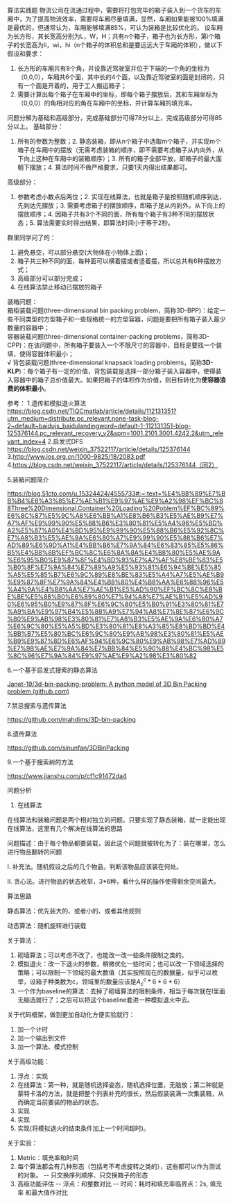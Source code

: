 
算法实践题
物流公司在流通过程中，需要将打包完毕的箱子装入到一个货车的车厢中，为了提高物流效率，需要将车厢尽量填满，显然，车厢如果能被100%填满是最优的，但通常认为，车厢能够填满85%，可认为装箱是比较优化的。
设车厢为长方形，其长宽高分别为L，W，H；共有n个箱子，箱子也为长方形，第i个箱子的长宽高为li，wi，hi（n个箱子的体积总和是要远远大于车厢的体积），做以下假设和要求：
1. 长方形的车厢共有8个角，并设靠近驾驶室并位于下端的一个角的坐标为（0,0,0），车厢共6个面，其中长的4个面，以及靠近驾驶室的面是封闭的，只有一个面是开着的，用于工人搬运箱子；
2. 需要计算出每个箱子在车厢中的坐标，即每个箱子摆放后，其和车厢坐标为（0,0,0）的角相对应的角在车厢中的坐标，并计算车厢的填充率。

问题分解为基础和高级部分，完成基础部分可得78分以上，完成高级部分可得85分以上。
基础部分：
1. 所有的参数为整数；2. 静态装箱，即从n个箱子中选取m个箱子，并实现m个箱子在车厢中的摆放（无需考虑装箱的顺序，即不需要考虑箱子从内向外，从下向上这种在车厢中的装箱顺序）；3. 所有的箱子全部平放，即箱子的最大面朝下摆放；4. 算法时间不做严格要求，只要1天内得出结果都可。

高级部分：
1. 参数考虑小数点后两位；2. 实现在线算法，也就是箱子是按照随机顺序到达，先到达先摆放；3. 需要考虑箱子的摆放顺序，即箱子是从内到外，从下向上的摆放顺序；4. 因箱子共有3个不同的面，所有每个箱子有3种不同的摆放状态；5. 算法需要实时得出结果，即算法时间小于等于2秒。

群里同学问了的：
1. 避免悬空，可以部分悬空(大物体在小物体上面)；
2. 箱子共三种不同的面，每种面可以横着摆或者竖着摆，所以总共有6种摆放方式；
3. 高级部分可以部分完成；
4. 在线算法禁止移动已摆放的箱子

装箱问题：<br/>
箱柜装载问题(three-dimensional bin packing problem，简称3D-BPP)：给定一些不同类型的方型箱子和一些规格统一的方型容器，问题是要把所有箱子装入最少数量的容器中；<br/>
容器装载问题(three-dimensional container-packing problems，简称3D-CPP)：在该问题中，所有箱子要装入一个不限尺寸的容器中，目标是要找一个装填，使得容器体积最小；<br/>
√ 背包装载问题(three-dimensional knapsack loading problems，简称**3D-KLP**)：每个箱子有一定的价值，背包装载是选择一部分箱子装入容器中，使得装入容器中的箱子总价值最大。如果把箱子的体积作为价值，则目标转化为**使容器浪费的体积最小**。

参考：
1.遗传和模拟退火算法
https://blog.csdn.net/TIQCmatlab/article/details/112131351?utm_medium=distribute.pc_relevant.none-task-blog-2~default~baidujs_baidulandingword~default-1-112131351-blog-125376144.pc_relevant_recovery_v2&spm=1001.2101.3001.4242.2&utm_relevant_index=4
2.启发式DFS
https://blog.csdn.net/weixin_37522117/article/details/125376144
3.http://www.jos.org.cn/1000-9825/18/2083.pdf
4.https://blog.csdn.net/weixin_37522117/article/details/125376144（同2）

5.装箱问题简介

https://blog.51cto.com/u_15324424/4555733#:~:text=%E4%B8%89%E7%BB%B4%E8%A3%85%E7%AE%B1%E9%97%AE%E9%A2%98%EF%BC%88Three%20Dimensional,Container%20Loading%20Poblem%EF%BC%89%E6%8C%87%E5%9C%A8%E6%BB%A1%E8%B6%B3%E5%AE%B9%E7%A7%AF%E9%99%90%E5%88%B6%E3%80%81%E5%A4%96%E5%BD%A2%E5%87%A0%E4%BD%95%E9%99%90%E5%88%B6%E5%92%8C%E7%A8%B3%E5%AE%9A%E6%80%A7%E9%99%90%E5%88%B6%E7%AD%89%E6%9D%A1%E4%BB%B6%E7%9A%84%E6%83%85%E5%86%B5%E4%B8%8B%EF%BC%8C%E6%8A%8A%E4%B8%80%E5%AE%9A%E6%95%B0%E9%87%8F%E4%BD%93%E7%A7%AF%E8%BE%83%E5%B0%8F%E7%9A%84%E7%89%A9%E5%93%81%E6%94%BE%E5%85%A5%E5%85%B7%E6%9C%89%E8%BE%83%E5%A4%A7%E5%AE%B9%E9%87%8F%E7%9A%84%E4%B8%80%E4%B8%AA%E6%88%96%E5%A4%9A%E4%B8%AA%E7%AE%B1%E5%AD%90%EF%BC%8C%E8%BE%BE%E5%88%B0%E6%89%80%E7%94%A8%E7%AE%B1%E5%AD%90%E6%95%B0%E9%87%8F%E6%9C%80%E5%B0%91%E3%80%81%E7%A9%BA%E9%97%B4%E5%88%A9%E7%94%A8%E7%8E%87%E6%9C%80%E9%AB%98%E3%80%81%E7%A8%B3%E5%AE%9A%E6%80%A7%E6%9C%80%E5%A5%BD%E3%80%81%E8%A3%85%E8%BD%BD%E4%BB%B7%E5%80%BC%E6%9C%80%E9%AB%98%E3%80%81%E5%AE%B9%E9%87%8D%E6%AF%94%E6%9C%80%E9%AB%98%E7%AD%89%E7%9B%AE%E7%9A%84%E7%BB%84%E5%90%88%E4%BC%98%E5%8C%96%E7%9A%84%E9%97%AE%E9%A2%98%E3%80%82

6.一个基于启发式搜索的静态算法

[Janet-19/3d-bin-packing-problem: A python model of 3D Bin Packing problem (github.com)](https://github.com/Janet-19/3d-bin-packing-problem)

7.禁忌搜索与遗传算法

https://github.com/mahdims/3D-bin-packing

8.遗传算法

https://github.com/sinunfan/3DBinPacking

9.一个基于搜索树的方法

https://www.jianshu.com/p/cf1c91472da4

问题分析

1. 在线算法

在线算法和装箱问题是两个相对独立的问题。只要实现了静态装箱，就一定能出现在线算法，这里有几个解决在线算法的思路

问题描述：由于每个物品都要装载，因此这个问题就被转化为了：装在哪里，怎么进行物品翻转的问题

I. 补充法。随机假设之后的几个物品，判断该物品应该装在何处。

II. 贪心法。进行物品的状态枚举，3*6种，看什么样的操作使得剩余空间最大。


算法思路

静态算法：优先装大的、或者小的、或者其他规则

动态算法：随机旋转进行装载

关于算法：

1. 砌墙算法；可以考虑不改了，也能改一改一些条件限制之类的。
2. 模拟退火：改一下退火的参数，稍微优化一些时间；也可以改一下领域选择的策略；可以限制一下领域的最大数值（其实按照现在的数据量，似乎可以枚举，设箱子种类数为c，领域里的数量应该是$A^c_c * 6 * 6 * 6$）
3. 一个作为baseline的算法：去掉了砌墙算法的限制条件，相当于每次就在I里面无脑选就行了；之后可以把这个baseline套进一种模拟退火中去。

关于代码框架，做到更加自动化方便实验就行：
1. 加一个计时
2. 加一个输出到文件
3. 加一个算法、模式控制

关于高级功能：

1. 浮点：实现
2. 在线算法：第一种，就是随机选择姿态，随机选择位置，无脑放；第二种就是蒙特卡洛的方法，就是把整个列表补充的很长，然后假装装满一次集装箱，从而确定当前要装的物品的状态。
3. 实现
4. 实现
5. 实现(将模拟退火的结束条件加上一个时间超时)。

关于实验：
1. Metric：填充率和时间
2. 每个算法都会有几种形态（包括考不考虑旋转之类的），这些都可以作为测试的对象。
-- 只交换序列顺序、只交换箱子的形态
3. 高级功能评估
-- 浮点：和整数对比
-- 时间：耗时和填充率临界点：2s, 填充率 和最大值作对比
